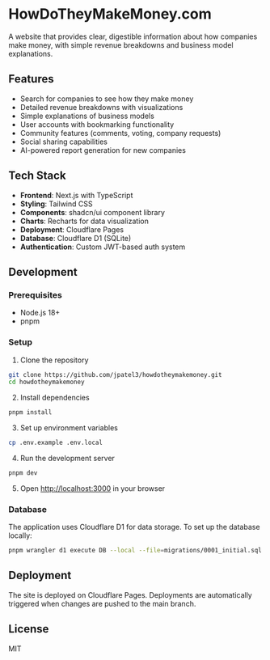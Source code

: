 # HowDoTheyMakeMoney.com

A website that provides clear, digestible information about how companies make money, with simple revenue breakdowns and business model explanations.

## Features

- Search for companies to see how they make money
- Detailed revenue breakdowns with visualizations
- Simple explanations of business models
- User accounts with bookmarking functionality
- Community features (comments, voting, company requests)
- Social sharing capabilities
- AI-powered report generation for new companies

## Tech Stack

- **Frontend**: Next.js with TypeScript
- **Styling**: Tailwind CSS
- **Components**: shadcn/ui component library
- **Charts**: Recharts for data visualization
- **Deployment**: Cloudflare Pages
- **Database**: Cloudflare D1 (SQLite)
- **Authentication**: Custom JWT-based auth system

## Development

### Prerequisites

- Node.js 18+
- pnpm

### Setup

1. Clone the repository
```bash
git clone https://github.com/jpatel3/howdotheymakemoney.git
cd howdotheymakemoney
```

2. Install dependencies
```bash
pnpm install
```

3. Set up environment variables
```bash
cp .env.example .env.local
```

4. Run the development server
```bash
pnpm dev
```

5. Open [http://localhost:3000](http://localhost:3000) in your browser

### Database

The application uses Cloudflare D1 for data storage. To set up the database locally:

```bash
pnpm wrangler d1 execute DB --local --file=migrations/0001_initial.sql
```

## Deployment

The site is deployed on Cloudflare Pages. Deployments are automatically triggered when changes are pushed to the main branch.

## License

MIT
